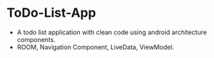 # ToDo-List-App

* A todo list application with clean code using android architecture components.
* ROOM, Navigation Component, LiveData, ViewModel.
